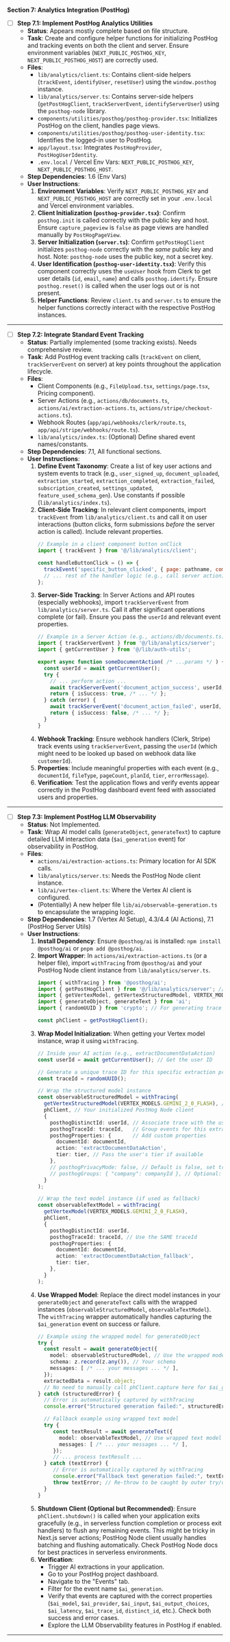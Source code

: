 
**Section 7: Analytics Integration (PostHog)**

-   [ ] **Step 7.1: Implement PostHog Analytics Utilities**
    -   **Status**: Appears mostly complete based on file structure.
    -   **Task**: Create and configure helper functions for initializing PostHog and tracking events on both the client and server. Ensure environment variables (`NEXT_PUBLIC_POSTHOG_KEY`, `NEXT_PUBLIC_POSTHOG_HOST`) are correctly used.
    -   **Files**:
        -   `lib/analytics/client.ts`: Contains client-side helpers (`trackEvent`, `identifyUser`, `resetUser`) using the `window.posthog` instance.
        -   `lib/analytics/server.ts`: Contains server-side helpers (`getPostHogClient`, `trackServerEvent`, `identifyServerUser`) using the `posthog-node` library.
        -   `components/utilities/posthog/posthog-provider.tsx`: Initializes PostHog on the client, handles page views.
        -   `components/utilities/posthog/posthog-user-identity.tsx`: Identifies the logged-in user to PostHog.
        -   `app/layout.tsx`: Integrates `PostHogProvider`, `PostHogUserIdentity`.
        -   `.env.local` / Vercel Env Vars: `NEXT_PUBLIC_POSTHOG_KEY`, `NEXT_PUBLIC_POSTHOG_HOST`.
    -   **Step Dependencies**: 1.6 (Env Vars)
    -   **User Instructions**:
        1.  **Environment Variables**: Verify `NEXT_PUBLIC_POSTHOG_KEY` and `NEXT_PUBLIC_POSTHOG_HOST` are correctly set in your `.env.local` and Vercel environment variables.
        2.  **Client Initialization (`posthog-provider.tsx`)**: Confirm `posthog.init` is called correctly with the public key and host. Ensure `capture_pageview` is `false` as page views are handled manually by `PostHogPageView`.
        3.  **Server Initialization (`server.ts`)**: Confirm `getPostHogClient` initializes `posthog-node` correctly with the *same* public key and host. Note: `posthog-node` uses the public key, not a secret key.
        4.  **User Identification (`posthog-user-identity.tsx`)**: Verify this component correctly uses the `useUser` hook from Clerk to get user details (`id`, `email`, `name`) and calls `posthog.identify`. Ensure `posthog.reset()` is called when the user logs out or is not present.
        5.  **Helper Functions**: Review `client.ts` and `server.ts` to ensure the helper functions correctly interact with the respective PostHog instances.

---

-   [ ] **Step 7.2: Integrate Standard Event Tracking**
    -   **Status**: Partially implemented (some tracking exists). Needs comprehensive review.
    -   **Task**: Add PostHog event tracking calls (`trackEvent` on client, `trackServerEvent` on server) at key points throughout the application lifecycle.
    -   **Files**:
        -   Client Components (e.g., `FileUpload.tsx`, `settings/page.tsx`, Pricing component).
        -   Server Actions (e.g., `actions/db/documents.ts`, `actions/ai/extraction-actions.ts`, `actions/stripe/checkout-actions.ts`).
        -   Webhook Routes (`app/api/webhooks/clerk/route.ts`, `app/api/stripe/webhooks/route.ts`).
        -   `lib/analytics/index.ts`: (Optional) Define shared event names/constants.
    -   **Step Dependencies**: 7.1, All functional sections.
    -   **User Instructions**:
        1.  **Define Event Taxonomy**: Create a list of key user actions and system events to track (e.g., `user_signed_up`, `document_uploaded`, `extraction_started`, `extraction_completed`, `extraction_failed`, `subscription_created`, `settings_updated`, `feature_used_schema_gen`). Use constants if possible (`lib/analytics/index.ts`).
        2.  **Client-Side Tracking**: In relevant client components, import `trackEvent` from `lib/analytics/client.ts` and call it on user interactions (button clicks, form submissions *before* the server action is called). Include relevant properties.
            ```javascript
            // Example in a client component button onClick
            import { trackEvent } from '@/lib/analytics/client';

            const handleButtonClick = () => {
              trackEvent('specific_button_clicked', { page: pathname, component: 'MyComponent' });
              // ... rest of the handler logic (e.g., call server action)
            };
            ```
        3.  **Server-Side Tracking**: In Server Actions and API routes (especially webhooks), import `trackServerEvent` from `lib/analytics/server.ts`. Call it after significant operations complete (or fail). Ensure you pass the `userId` and relevant event properties.
            ```typescript
            // Example in a Server Action (e.g., actions/db/documents.ts)
            import { trackServerEvent } from '@/lib/analytics/server';
            import { getCurrentUser } from '@/lib/auth-utils';

            export async function someDocumentAction( /* ...params */ ) {
              const userId = await getCurrentUser();
              try {
                // ... perform action ...
                await trackServerEvent('document_action_success', userId, { documentId: '...', otherProp: '...' });
                return { isSuccess: true, /* ... */ };
              } catch (error) {
                await trackServerEvent('document_action_failed', userId, { documentId: '...', error: error.message });
                return { isSuccess: false, /* ... */ };
              }
            }
            ```
        4.  **Webhook Tracking**: Ensure webhook handlers (Clerk, Stripe) track events using `trackServerEvent`, passing the `userId` (which might need to be looked up based on webhook data like `customerId`).
        5.  **Properties**: Include meaningful properties with each event (e.g., `documentId`, `fileType`, `pageCount`, `planId`, `tier`, `errorMessage`).
        6.  **Verification**: Test the application flows and verify events appear correctly in the PostHog dashboard event feed with associated users and properties.

---

-   [ ] **Step 7.3: Implement PostHog LLM Observability**
    -   **Status**: Not Implemented.
    -   **Task**: Wrap AI model calls (`generateObject`, `generateText`) to capture detailed LLM interaction data (`$ai_generation` event) for observability in PostHog.
    -   **Files**:
        -   `actions/ai/extraction-actions.ts`: Primary location for AI SDK calls.
        -   `lib/analytics/server.ts`: Needs the PostHog Node client instance.
        -   `lib/ai/vertex-client.ts`: Where the Vertex AI client is configured.
        -   (Potentially) A new helper file `lib/ai/observable-generation.ts` to encapsulate the wrapping logic.
    -   **Step Dependencies**: 1.7 (Vertex AI Setup), 4.3/4.4 (AI Actions), 7.1 (PostHog Server Utils)
    -   **User Instructions**:
        1.  **Install Dependency**: Ensure `@posthog/ai` is installed: `npm install @posthog/ai` or `pnpm add @posthog/ai`.
        2.  **Import Wrapper**: In `actions/ai/extraction-actions.ts` (or a helper file), import `withTracing` from `@posthog/ai` and your PostHog Node client instance from `lib/analytics/server.ts`.
            ```typescript
            import { withTracing } from '@posthog/ai';
            import { getPostHogClient } from '@/lib/analytics/server'; // Adjust path
            import { getVertexModel, getVertexStructuredModel, VERTEX_MODELS } from '@/lib/ai/vertex-client'; // Your Vertex client getter
            import { generateObject, generateText } from 'ai';
            import { randomUUID } from 'crypto'; // For generating trace IDs

            const phClient = getPostHogClient();
            ```
        3.  **Wrap Model Initialization**: When getting your Vertex model instance, wrap it using `withTracing`.
            ```typescript
            // Inside your AI action (e.g., extractDocumentDataAction)
            const userId = await getCurrentUser(); // Get the user ID

            // Generate a unique trace ID for this specific extraction process
            const traceId = randomUUID();

            // Wrap the structured model instance
            const observableStructuredModel = withTracing(
              getVertexStructuredModel(VERTEX_MODELS.GEMINI_2_0_FLASH), // Get your base model instance
              phClient, // Your initialized PostHog Node client
              {
                posthogDistinctId: userId, // Associate trace with the user
                posthogTraceId: traceId,   // Group events for this extraction
                posthogProperties: {       // Add custom properties
                  documentId: documentId,
                  action: 'extractDocumentDataAction',
                  tier: tier, // Pass the user's tier if available
                },
                // posthogPrivacyMode: false, // Default is false, set true to exclude input/output
                // posthogGroups: { "company": companyId }, // Optional: If using PostHog groups
              }
            );

            // Wrap the text model instance (if used as fallback)
            const observableTextModel = withTracing(
              getVertexModel(VERTEX_MODELS.GEMINI_2_0_FLASH),
              phClient,
              {
                posthogDistinctId: userId,
                posthogTraceId: traceId, // Use the SAME traceId
                posthogProperties: {
                  documentId: documentId,
                  action: 'extractDocumentDataAction_fallback',
                  tier: tier,
                },
              }
            );
            ```
        4.  **Use Wrapped Model**: Replace the direct model instances in your `generateObject` and `generateText` calls with the wrapped instances (`observableStructuredModel`, `observableTextModel`). The `withTracing` wrapper automatically handles capturing the `$ai_generation` event on success or failure.
            ```typescript
            // Example using the wrapped model for generateObject
            try {
              const result = await generateObject({
                model: observableStructuredModel, // Use the wrapped model
                schema: z.record(z.any()), // Your schema
                messages: [ /* ... your messages ... */ ],
              });
              extractedData = result.object;
              // No need to manually call phClient.capture here for $ai_generation
            } catch (structuredError) {
              // Error is automatically captured by withTracing
              console.error("Structured generation failed:", structuredError);

              // Fallback example using wrapped text model
              try {
                 const textResult = await generateText({
                   model: observableTextModel, // Use wrapped text model
                   messages: [ /* ... your messages ... */ ],
                 });
                 // ... process textResult ...
              } catch (textError) {
                 // Error is automatically captured by withTracing
                 console.error("Fallback text generation failed:", textError);
                 throw textError; // Re-throw to be caught by outer try/catch
              }
            }
            ```
        5.  **Shutdown Client (Optional but Recommended)**: Ensure `phClient.shutdown()` is called when your application exits gracefully (e.g., in serverless function completion or process exit handlers) to flush any remaining events. This might be tricky in Next.js server actions; PostHog Node client usually handles batching and flushing automatically. Check PostHog Node docs for best practices in serverless environments.
        6.  **Verification**:
            *   Trigger AI extractions in your application.
            *   Go to your PostHog project dashboard.
            *   Navigate to the "Events" tab.
            *   Filter for the event name `$ai_generation`.
            *   Verify that events are captured with the correct properties (`$ai_model`, `$ai_provider`, `$ai_input`, `$ai_output_choices`, `$ai_latency`, `$ai_trace_id`, `distinct_id`, etc.). Check both success and error cases.
            *   Explore the LLM Observability features in PostHog if enabled.

---
